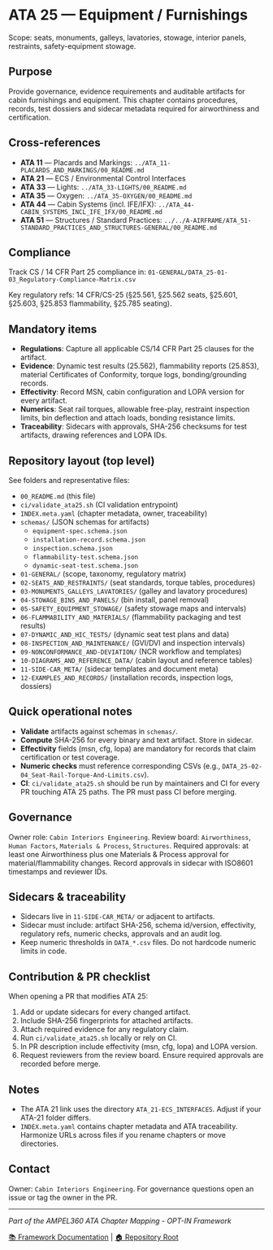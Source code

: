 # ATA 25 — Equipment / Furnishings

Scope: seats, monuments, galleys, lavatories, stowage, interior panels, restraints, safety-equipment stowage.

## Purpose
Provide governance, evidence requirements and auditable artifacts for cabin furnishings and equipment. This chapter contains procedures, records, test dossiers and sidecar metadata required for airworthiness and certification.

## Cross-references
- **ATA 11** — Placards and Markings: `../ATA_11-PLACARDS_AND_MARKINGS/00_README.md`
- **ATA 21** — ECS / Environmental Control Interfaces
- **ATA 33** — Lights: `../ATA_33-LIGHTS/00_README.md`
- **ATA 35** — Oxygen: `../ATA_35-OXYGEN/00_README.md`
- **ATA 44** — Cabin Systems (incl. IFE/IFX): `../ATA_44-CABIN_SYSTEMS_INCL_IFE_IFX/00_README.md`
- **ATA 51** — Structures / Standard Practices: `../../A-AIRFRAME/ATA_51-STANDARD_PRACTICES_AND_STRUCTURES-GENERAL/00_README.md`

## Compliance
Track CS / 14 CFR Part 25 compliance in:
`01-GENERAL/DATA_25-01-03_Regulatory-Compliance-Matrix.csv`

Key regulatory refs: 14 CFR/CS-25 (§25.561, §25.562 seats, §25.601, §25.603, §25.853 flammability, §25.785 seating).

## Mandatory items
- **Regulations**: Capture all applicable CS/14 CFR Part 25 clauses for the artifact.
- **Evidence**: Dynamic test results (25.562), flammability reports (25.853), material Certificates of Conformity, torque logs, bonding/grounding records.
- **Effectivity**: Record MSN, cabin configuration and LOPA version for every artifact.
- **Numerics**: Seat rail torques, allowable free-play, restraint inspection limits, bin deflection and attach loads, bonding resistance limits.
- **Traceability**: Sidecars with approvals, SHA-256 checksums for test artifacts, drawing references and LOPA IDs.

## Repository layout (top level)
See folders and representative files:
- `00_README.md` (this file)
- `ci/validate_ata25.sh` (CI validation entrypoint)
- `INDEX.meta.yaml` (chapter metadata, owner, traceability)
- `schemas/` (JSON schemas for artifacts)
  - `equipment-spec.schema.json`
  - `installation-record.schema.json`
  - `inspection.schema.json`
  - `flammability-test.schema.json`
  - `dynamic-seat-test.schema.json`
- `01-GENERAL/` (scope, taxonomy, regulatory matrix)
- `02-SEATS_AND_RESTRAINTS/` (seat standards, torque tables, procedures)
- `03-MONUMENTS_GALLEYS_LAVATORIES/` (galley and lavatory procedures)
- `04-STOWAGE_BINS_AND_PANELS/` (bin install, panel removal)
- `05-SAFETY_EQUIPMENT_STOWAGE/` (safety stowage maps and intervals)
- `06-FLAMMABILITY_AND_MATERIALS/` (flammability packaging and test results)
- `07-DYNAMIC_AND_HIC_TESTS/` (dynamic seat test plans and data)
- `08-INSPECTION_AND_MAINTENANCE/` (GVI/DVI and inspection intervals)
- `09-NONCONFORMANCE_AND-DEVIATION/` (NCR workflow and templates)
- `10-DIAGRAMS_AND_REFERENCE_DATA/` (cabin layout and reference tables)
- `11-SIDE-CAR_META/` (sidecar templates and document meta)
- `12-EXAMPLES_AND_RECORDS/` (installation records, inspection logs, dossiers)

## Quick operational notes
- **Validate** artifacts against schemas in `schemas/`.
- **Compute** SHA-256 for every binary and text artifact. Store in sidecar.
- **Effectivity** fields (msn, cfg, lopa) are mandatory for records that claim certification or test coverage.
- **Numeric checks** must reference corresponding CSVs (e.g., `DATA_25-02-04_Seat-Rail-Torque-And-Limits.csv`).
- **CI**: `ci/validate_ata25.sh` should be run by maintainers and CI for every PR touching ATA 25 paths. The PR must pass CI before merging.

## Governance
Owner role: `Cabin Interiors Engineering`.
Review board: `Airworthiness`, `Human Factors`, `Materials & Process`, `Structures`.
Required approvals: at least one Airworthiness plus one Materials & Process approval for material/flammability changes. Record approvals in sidecar with ISO8601 timestamps and reviewer IDs.

## Sidecars & traceability
- Sidecars live in `11-SIDE-CAR_META/` or adjacent to artifacts.
- Sidecar must include: artifact SHA-256, schema id/version, effectivity, regulatory refs, numeric checks, approvals and an audit log.
- Keep numeric thresholds in `DATA_*.csv` files. Do not hardcode numeric limits in code.

## Contribution & PR checklist
When opening a PR that modifies ATA 25:
1. Add or update sidecars for every changed artifact.
2. Include SHA-256 fingerprints for attached artifacts.
3. Attach required evidence for any regulatory claim.
4. Run `ci/validate_ata25.sh` locally or rely on CI.
5. In PR description include effectivity (msn, cfg, lopa) and LOPA version.
6. Request reviewers from the review board. Ensure required approvals are recorded before merge.

## Notes
- The ATA 21 link uses the directory `ATA_21-ECS_INTERFACES`. Adjust if your ATA-21 folder differs.
- `INDEX.meta.yaml` contains chapter metadata and ATA traceability. Harmonize URLs across files if you rename chapters or move directories.

## Contact
Owner: `Cabin Interiors Engineering`. For governance questions open an issue or tag the owner in the PR.

---

*Part of the AMPEL360 ATA Chapter Mapping - OPT-IN Framework*

[📚 Framework Documentation](../../README.md) | [🏠 Repository Root](../../../../../README.md)
